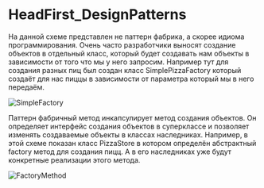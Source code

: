 # HeadFirst_DesignPatterns
На данной схеме представлен не паттерн фабрика, а скорее идиома программирования.
Очень часто разработчики выносят создание объектов в отдельный класс, который будет создавать нам объекты в зависимости от того что мы у него запросим.
Например тут для создания разных пиц был создан класс SimplePizzaFactory который создаёт для нас пиццы в зависимости от параметра который мы в него передаём.

![SimpleFactory](https://user-images.githubusercontent.com/56963305/147358131-4b927bf1-67ab-4591-b5ea-a29716f4c05a.png)
 
Паттерн фабричный метод инкапсулирует метод создания объектов.
Он определяет интерфейс создания объектов в суперклассе и позволяет изменять создаваемые объекты в классах наследниках.
Например, в этой схеме показан класс PizzaStore в котором определён абстрактный factory метод для создания пицц.
А в его наследниках уже будут конкретные реализации этого метода.

![FactoryMethod](https://user-images.githubusercontent.com/56963305/147358151-25261d88-6821-410b-8e4f-9a1653012046.png)

